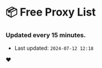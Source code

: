 # :package: Free Proxy List
### Updated every 15 minutes.

- Last updated: `2024-07-12 12:18`

:heart:
